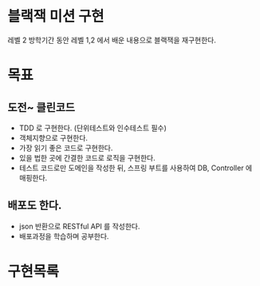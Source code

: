 # 블랙잭 미션 구현
레벨 2 방학기간 동안 레벨 1,2 에서 배운 내용으로 블랙잭을 재구현한다.

# 목표
## 도전~ 클린코드
- TDD 로 구현한다. (단위테스트와 인수테스트 필수)
- 객체지향으로 구현한다.
- 가장 읽기 좋은 코드로 구현한다.
- 있을 법한 곳에 간결한 코드로 로직을 구현한다.
- 테스트 코드로만 도메인을 작성한 뒤, 스프링 부트를 사용하여 DB, Controller 에 매핑한다.

## 배포도 한다.
- json 반환으로 RESTful API 를 작성한다.
- 배포과정을 학습하며 공부한다.

# 구현목록

